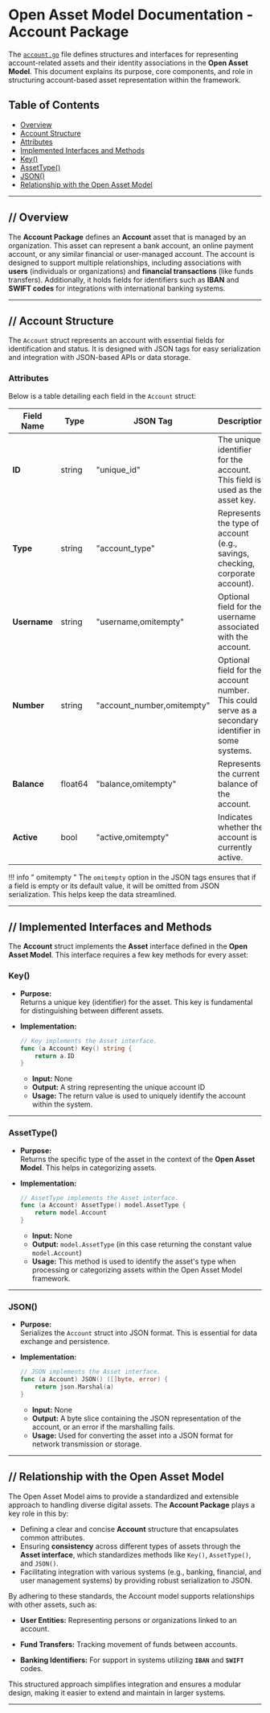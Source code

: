 # Open Asset Model Documentation - Account Package

The [`account.go`](https://github.com/owasp-amass/open-asset-model/blob/master/account/account.go) file defines structures and interfaces for representing account-related assets and their identity associations in the **Open Asset Model**. This document explains its purpose, core components, and role in structuring account-based asset representation within the framework.  

## Table of Contents

- [Overview](#overview)
-  [Account Structure](#account-structure)
- [Attributes](#attributes)
- [Implemented Interfaces and Methods](#implemented-interfaces-and-methods)
- [Key()](#key)
- [AssetType()](#assettype)
- [JSON()](#json)
- [Relationship with the Open Asset Model](#relationship-with-the-open-asset-model)

---

## **//** Overview

The **Account Package** defines an **Account** asset that is managed by an organization. This asset can represent a bank account, an online payment account, or any similar financial or user-managed account. The account is designed to support multiple relationships, including associations with **users** (individuals or organizations) and **financial transactions** (like funds transfers). Additionally, it holds fields for identifiers such as **IBAN** and **SWIFT codes** for integrations with international banking systems. 

---

## **//** Account Structure

The `Account` struct represents an account with essential fields for identification and status. It is designed with JSON tags for easy serialization and integration with JSON-based APIs or data storage.

### Attributes

Below is a table detailing each field in the `Account` struct:

| **Field Name** | **Type**  | **JSON Tag**           | **Description**                                                                                                                                                          |
|----------------|-----------|------------------------|--------------------------------------------------------------------------------------------------------------------------------------------------------------------------|
| **ID**         | string    | "unique_id"            | The unique identifier for the account. This field is used as the asset key.                                                                                             |
| **Type**       | string    | "account_type"         | Represents the type of account (e.g., savings, checking, corporate account).                                                                                           |
| **Username**   | string    | "username,omitempty"   | Optional field for the username associated with the account.                                                                                                           |
| **Number**     | string    | "account_number,omitempty" | Optional field for the account number. This could serve as a secondary identifier in some systems.                                                                  |
| **Balance**    | float64   | "balance,omitempty"    | Represents the current balance of the account.                                                                                                                         |
| **Active**     | bool      | "active,omitempty"     | Indicates whether the account is currently active.                                                                                                                     |

!!! info " omitempty "
    The `omitempty` option in the JSON tags ensures that if a field is empty or its default value, it will be omitted from JSON serialization. This helps keep the data streamlined.

---

## **//** Implemented Interfaces and Methods

The **Account** struct implements the **Asset** interface defined in the **Open Asset Model**. This interface requires a few key methods for every asset:

### Key()

- **Purpose:**  
  Returns a unique key (identifier) for the asset. This key is fundamental for distinguishing between different assets.

- **Implementation:**

  ```go
  // Key implements the Asset interface.
  func (a Account) Key() string { 
      return a.ID 
  }
  ```
  - **Input:** None  
  - **Output:** A string representing the unique account ID  
  - **Usage:** The return value is used to uniquely identify the account within the system.

---

### AssetType()

- **Purpose:**  
  Returns the specific type of the asset in the context of the **Open Asset Model**. This helps in categorizing assets.

- **Implementation:**

  ```go
  // AssetType implements the Asset interface.
  func (a Account) AssetType() model.AssetType { 
      return model.Account 
  }
  ```
  - **Input:** None  
  - **Output:** `model.AssetType` (in this case returning the constant value `model.Account`)  
  - **Usage:** This method is used to identify the asset's type when processing or categorizing assets within the Open Asset Model framework.

---

### JSON()

- **Purpose:**  
  Serializes the `Account` struct into JSON format. This is essential for data exchange and persistence.

- **Implementation:**

  ```go
  // JSON implements the Asset interface.
  func (a Account) JSON() ([]byte, error) { 
      return json.Marshal(a) 
  }
  ```
  - **Input:** None  
  - **Output:** A byte slice containing the JSON representation of the account, or an error if the marshalling fails.  
  - **Usage:** Used for converting the asset into a JSON format for network transmission or storage.

---

## **//** Relationship with the Open Asset Model

The Open Asset Model aims to provide a standardized and extensible approach to handling diverse digital assets. The **Account Package** plays a key role in this by:

- Defining a clear and concise **Account** structure that encapsulates common attributes.
- Ensuring **consistency** across different types of assets through the **Asset interface**, which standardizes methods like `Key()`, `AssetType()`, and `JSON()`.
- Facilitating integration with various systems (e.g., banking, financial, and user management systems) by providing robust serialization to JSON. 

By adhering to these standards, the Account model supports relationships with other assets, such as:

- **User Entities:** Representing persons or organizations linked to an account.

- **Fund Transfers:** Tracking movement of funds between accounts.

- **Banking Identifiers:** For support in systems utilizing **`IBAN`** and **`SWIFT`** codes.

This structured approach simplifies integration and ensures a modular design, making it easier to extend and maintain in larger systems.

---